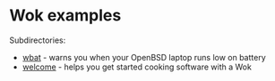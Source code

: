 # Wok examples

Subdirectories:

- [wbat](wbat/) - warns you when your OpenBSD laptop runs low on battery
- [welcome](welcome/) - helps you get started cooking software with a Wok
